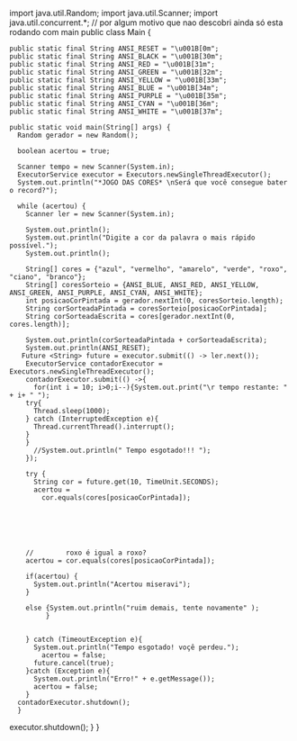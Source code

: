 import java.util.Random;
import java.util.Scanner;
import java.util.concurrent.*;
// por algum motivo que nao descobri ainda só esta rodando com main
public class Main {

    public static final String ANSI_RESET = "\u001B[0m";
    public static final String ANSI_BLACK = "\u001B[30m";
    public static final String ANSI_RED = "\u001B[31m";
    public static final String ANSI_GREEN = "\u001B[32m";
    public static final String ANSI_YELLOW = "\u001B[33m";
    public static final String ANSI_BLUE = "\u001B[34m";
    public static final String ANSI_PURPLE = "\u001B[35m";
    public static final String ANSI_CYAN = "\u001B[36m";
    public static final String ANSI_WHITE = "\u001B[37m";

    public static void main(String[] args) {
      Random gerador = new Random();

      boolean acertou = true;

      Scanner tempo = new Scanner(System.in);
      ExecutorService executor = Executors.newSingleThreadExecutor();
      System.out.println("*JOGO DAS CORES* \nSerá que você consegue bater o record?");

      while (acertou) {
        Scanner ler = new Scanner(System.in);

        System.out.println();
        System.out.println("Digite a cor da palavra o mais rápido possível.");
        System.out.println();

        String[] cores = {"azul", "vermelho", "amarelo", "verde", "roxo", "ciano", "branco"};
        String[] coresSorteio = {ANSI_BLUE, ANSI_RED, ANSI_YELLOW, ANSI_GREEN, ANSI_PURPLE, ANSI_CYAN, ANSI_WHITE};
        int posicaoCorPintada = gerador.nextInt(0, coresSorteio.length);
        String corSorteadaPintada = coresSorteio[posicaoCorPintada];
        String corSorteadaEscrita = cores[gerador.nextInt(0, cores.length)];

        System.out.println(corSorteadaPintada + corSorteadaEscrita);
        System.out.println(ANSI_RESET);
       Future <String> future = executor.submit(() -> ler.next());
        ExecutorService contadorExecutor = Executors.newSingleThreadExecutor();
        contadorExecutor.submit(() ->{
          for(int i = 10; i>0;i--){System.out.print("\r tempo restante: " + i+ " ");
        try{
          Thread.sleep(1000);
        } catch (InterruptedException e){
          Thread.currentThread().interrupt();
        }
        }
          //System.out.println(" Tempo esgotado!!! ");
        });

        try {
          String cor = future.get(10, TimeUnit.SECONDS);
          acertou = 
            cor.equals(cores[posicaoCorPintada]);
        
        
        

        

        //        roxo é igual a roxo?
        acertou = cor.equals(cores[posicaoCorPintada]);

        if(acertou) {
          System.out.println("Acertou miseravi");
        }

        else {System.out.println("ruim demais, tente novamente" );
             }
          

        } catch (TimeoutException e){
          System.out.println("Tempo esgotado! voçê perdeu.");
            acertou = false;
          future.cancel(true);
        }catch (Exception e){
          System.out.println("Erro!" + e.getMessage());
          acertou = false;
        }
      contadorExecutor.shutdown();
      }

  
executor.shutdown();
}
}    
      
    
